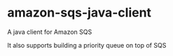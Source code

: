 amazon-sqs-java-client
======================
A java client for Amazon SQS

It also supports building a priority queue on top of SQS
